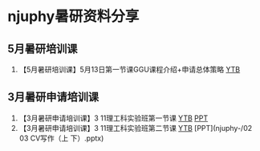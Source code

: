 
# njuphy暑研资料分享

## 5月暑研培训课
1. 【5月暑研培训课】5月13日第一节课GGU课程介绍+申请总体策略
[YTB](https://youtu.be/w_Wd9xLUWeo)
## 3月暑研申请培训课
1. 【3月暑研申请培训课】3 11理工科实验班第一节课
[YTB](https://youtu.be/9-1wjp8IbXE)
[PPT](https://github.com/jialanxin/-/blob/master/01%20%E6%95%B4%E4%BD%93%E7%AD%96%E7%95%A5%E5%92%8C%E6%97%B6%E9%97%B4%E8%A7%84%E5%88%92.pptx)
2. 【3月暑研申请培训课】3 11理工科实验班第二节课
[YTB](https://youtu.be/7JjiAjlY2EE)
[PPT](njuphy-/02 03 CV写作（上 下）.pptx)
